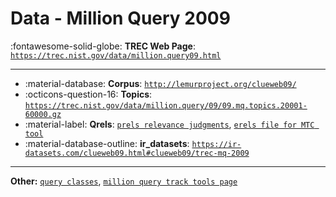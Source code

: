 # Data - Million Query 2009 

:fontawesome-solid-globe: **TREC Web Page**: [`https://trec.nist.gov/data/million.query09.html`](https://trec.nist.gov/data/million.query09.html)

---

- :material-database: **Corpus**: [`http://lemurproject.org/clueweb09/`](http://lemurproject.org/clueweb09/)
- :octicons-question-16: **Topics**: [`https://trec.nist.gov/data/million.query/09/09.mq.topics.20001-60000.gz`](https://trec.nist.gov/data/million.query/09/09.mq.topics.20001-60000.gz)
- :material-label: **Qrels**: [`prels relevance judgments`](https://trec.nist.gov/data/million.query/09/prels.20001-60000.gz), [`erels file for MTC tool`](https://trec.nist.gov/data/million.query/09/erels_docsim.20001-60000.gz)
- :material-database-outline: **ir_datasets**: [`https://ir-datasets.com/clueweb09.html#clueweb09/trec-mq-2009`](https://ir-datasets.com/clueweb09.html#clueweb09/trec-mq-2009)


---

**Other:** [`query classes`](https://trec.nist.gov/data/million.query/09/queryclasses.gz), [`million query track tools page`](https://web.archive.org/web/20221113171327/http://ir.cis.udel.edu/million/data.html)
